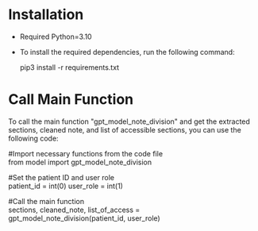 # Installation
- Required Python=3.10 

- To install the required dependencies, run the following command:

    pip3 install -r requirements.txt

# Call Main Function
To call the main function "gpt_model_note_division" and get the extracted sections, cleaned note, and list of accessible sections, you can use the following code:

#Import necessary functions from the code file  
from model import gpt_model_note_division  
  
#Set the patient ID and user role  
patient_id = int(0)
user_role = int(1)  
  
#Call the main function  
sections, cleaned_note, list_of_access = gpt_model_note_division(patient_id, user_role) 
